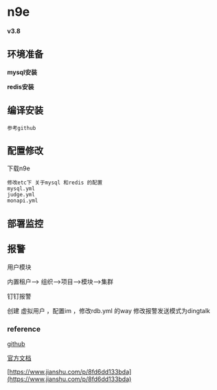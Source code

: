 # n9e 
**v3.8**


## 环境准备

**mysql安装**

**redis安装**

## 编译安装

```
参考github
```


## 配置修改

下载n9e

```
修改etc下 关于mysql 和redis 的配置
mysql.yml
judge.yml
monapi.yml
```

## 部署监控



## 报警

用户模块

内置租户--> 组织-->项目-->模块-->集群

钉钉报警

创建 虚拟用户 ，配置im ，修改rdb.yml 的way  修改报警发送模式为dingtalk

### reference

[github](https://github.com/didi/nightingale)

[官方文档](https://n9e.didiyun.com/docs/)

[https://www.jianshu.com/p/8fd6dd133bda](https://www.jianshu.com/p/8fd6dd133bda)

